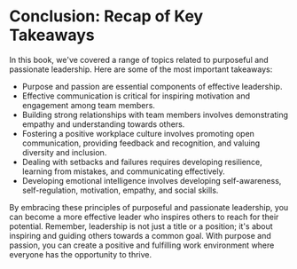Conclusion: Recap of Key Takeaways
==================================

In this book, we've covered a range of topics related to purposeful and passionate leadership. Here are some of the most important takeaways:

* Purpose and passion are essential components of effective leadership.
* Effective communication is critical for inspiring motivation and engagement among team members.
* Building strong relationships with team members involves demonstrating empathy and understanding towards others.
* Fostering a positive workplace culture involves promoting open communication, providing feedback and recognition, and valuing diversity and inclusion.
* Dealing with setbacks and failures requires developing resilience, learning from mistakes, and communicating effectively.
* Developing emotional intelligence involves developing self-awareness, self-regulation, motivation, empathy, and social skills.

By embracing these principles of purposeful and passionate leadership, you can become a more effective leader who inspires others to reach for their potential. Remember, leadership is not just a title or a position; it's about inspiring and guiding others towards a common goal. With purpose and passion, you can create a positive and fulfilling work environment where everyone has the opportunity to thrive.
